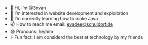 - 👋 Hi, I’m @3nvan
- 👀 I’m interested in website development and exploitation
- 🌱 I’m currently learning how to make Java 
- 📫 How to reach me email: evadee@schuldorf.de
- 😄 Pronouns: he/him
- ⚡ Fun fact: I am considerd the best at technology by my friends 

